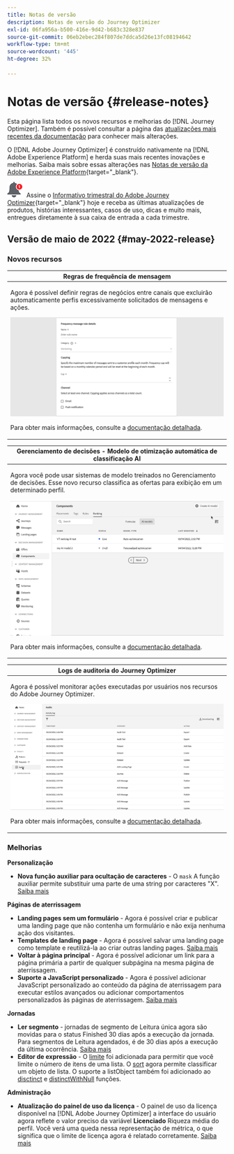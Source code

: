 ```yaml
---
title: Notas de versão
description: Notas de versão do Journey Optimizer
exl-id: 06fa956a-b500-416e-9d42-b683c328e837
source-git-commit: 06eb2ebec284f807de7ddca5d26e13fc08194642
workflow-type: tm+mt
source-wordcount: '445'
ht-degree: 32%

---
```


# Notas de versão {#release-notes}

Esta página lista todos os novos recursos e melhorias do [!DNL Journey Optimizer]. Também é possível consultar a página das [atualizações mais recentes da documentação](documentation-updates.md) para conhecer mais alterações.

O [!DNL Adobe Journey Optimizer] é construído nativamente na [!DNL Adobe Experience Platform] e herda suas mais recentes inovações e melhorias. Saiba mais sobre essas alterações nas [Notas de versão da Adobe Experience Platform](https://experienceleague.adobe.com/docs/experience-platform/release-notes/latest.html?lang=pt-BR){target=&quot;_blank&quot;}.

![Informativo](../assets/do-not-localize/nl-icon.png) Assine o [Informativo trimestral do Adobe Journey Optimizer](https://www.adobe.com/subscription/Adobe_Journey_Optimizer_NL.html){target=&quot;_blank&quot;} hoje e receba as últimas atualizações de produtos, histórias interessantes, casos de uso, dicas e muito mais, entregues diretamente à sua caixa de entrada a cada trimestre.

## Versão de maio de 2022 {#may-2022-release}

### Novos recursos

<table>
<thead>
<tr>
<th><strong>Regras de frequência de mensagem</strong><br/></th>
</tr>
</thead>
<tbody>
<tr>
<td>
<p>Agora é possível definir regras de negócios entre canais que excluirão automaticamente perfis excessivamente solicitados de mensagens e ações.</p>
<img src="assets/frequency-rn.gif"/>
<p>Para obter mais informações, consulte a <a href="../configuration/frequency-rules.md">documentação detalhada</a>.</p>
</td>
</tr>
</tbody>
</table>


<!--table>
<thead>
<tr>
<th><strong>Email BCC</strong><br/></th>
</tr>
</thead>
<tbody>
<tr>
<td>
<p>Availability date: <strong>May, 31</strong></p>
<p>You can now use the Email BCC (blind carbon copy) capability to store emails sent by Adobe Journey Optimizer. Enable this option in your email presets so that every email sent is blind-copied to your BCC address.</p>
<img src="assets/bcc-rn.gif"/>
<p>For more information, refer to the <a href="../configuration/email-settings.md#bcc-email">detailed documentation</a>.</p>
</td>
</tr>
</tbody>
</table-->


<table>
<thead>
<tr>
<th><strong>Gerenciamento de decisões - Modelo de otimização automática de classificação AI</strong><br/></th>
</tr>
</thead>
<tbody>
<tr>
<td>
<p>Agora você pode usar sistemas de modelo treinados no Gerenciamento de decisões. Esse novo recurso classifica as ofertas para exibição em um determinado perfil.</p>
<img src="assets/optimization.gif"/>
<p>Para obter mais informações, consulte a <a href="../offers/offer-activities/configure-offer-selection.md#use-ranking-strategy">documentação detalhada</a>.</p>
</td>
</tr>
</tbody>
</table>

<!--table>
<thead>
<tr>
<th><strong>Attribute-based Access Control (ABAC)</strong><br/></th>
</tr>
</thead>
<tbody>
<tr>
<td>
<p>Permission management in Journey Optimizer has been extended to data access. You can now manage data access for specific teams or groups of users (i.e. internal, external, 3rd parties) ​and manage access to specific types of data (i.e. Sensitive Personal Data/SPD).</p>
<p>This capability is available for a limited set of customers.</p>
<p>For more information, refer to the <a href="../landing-pages/create-lp.md">detailed documentation</a>.</p>
</td>
</tr>
</tbody>
</table-->

<table>
<thead>
<tr>
<th><strong>Logs de auditoria do Journey Optimizer</strong><br/></th>
</tr>
</thead>
<tbody>
<tr>
<td>
<p>Agora é possível monitorar ações executadas por usuários nos recursos do Adobe Journey Optimizer.</p>
<img src="assets/audit-rn.gif"/>
<p>Para obter mais informações, consulte a <a href="../reports/audit-logs.md">documentação detalhada</a>.</p>
</td>
</tr>
</tbody>
</table>

### Melhorias

**Personalização**

* **Nova função auxiliar para ocultação de caracteres** - O `mask` A função auxiliar permite substituir uma parte de uma string por caracteres &quot;X&quot;. [Saiba mais](../personalization/functions/string.md#mask)

**Páginas de aterrissagem**

* **Landing pages sem um formulário** - Agora é possível criar e publicar uma landing page que não contenha um formulário e não exija nenhuma ação dos visitantes.
* **Templates de landing page** - Agora é possível salvar uma landing page como template e reutilizá-la ao criar outras landing pages. [Saiba mais](../landing-pages/lp-templates.md)
* **Voltar à página principal** - Agora é possível adicionar um link para a página primária a partir de qualquer subpágina na mesma página de aterrissagem.
* **Suporte a JavaScript personalizado** - Agora é possível adicionar JavaScript personalizado ao conteúdo da página de aterrissagem para executar estilos avançados ou adicionar comportamentos personalizados às páginas de aterrissagem.	[Saiba mais](../landing-pages/lp-custom-js.md)

**Jornadas**

* **Ler segmento** - jornadas de segmento de Leitura única agora são movidas para o status Finished 30 dias após a execução da jornada. Para segmentos de Leitura agendados, é de 30 dias após a execução da última ocorrência. [Saiba mais](../building-journeys/read-segment.md)
* **Editor de expressão** - O [limite](../building-journeys/functions/functionlimit.md) foi adicionada para permitir que você limite o número de itens de uma lista. O [sort](../building-journeys/functions/functionsort.md) agora permite classificar um objeto de lista. O suporte a listObject também foi adicionado ao [disctinct](../building-journeys/functions/functiondistinct.md) e [distinctWithNull](../building-journeys/functions/functiondistinctwithnull.md) funções.

**Administração**

* **Atualização do painel de uso da licença** - O painel de uso da licença disponível na [!DNL Adobe Journey Optimizer] a interface do usuário agora reflete o valor preciso da variável **Licenciado** Riqueza média do perfil. Você verá uma queda nessa representação de métrica, o que significa que o limite de licença agora é relatado corretamente. [Saiba mais](../segment/licence-usage.md)
